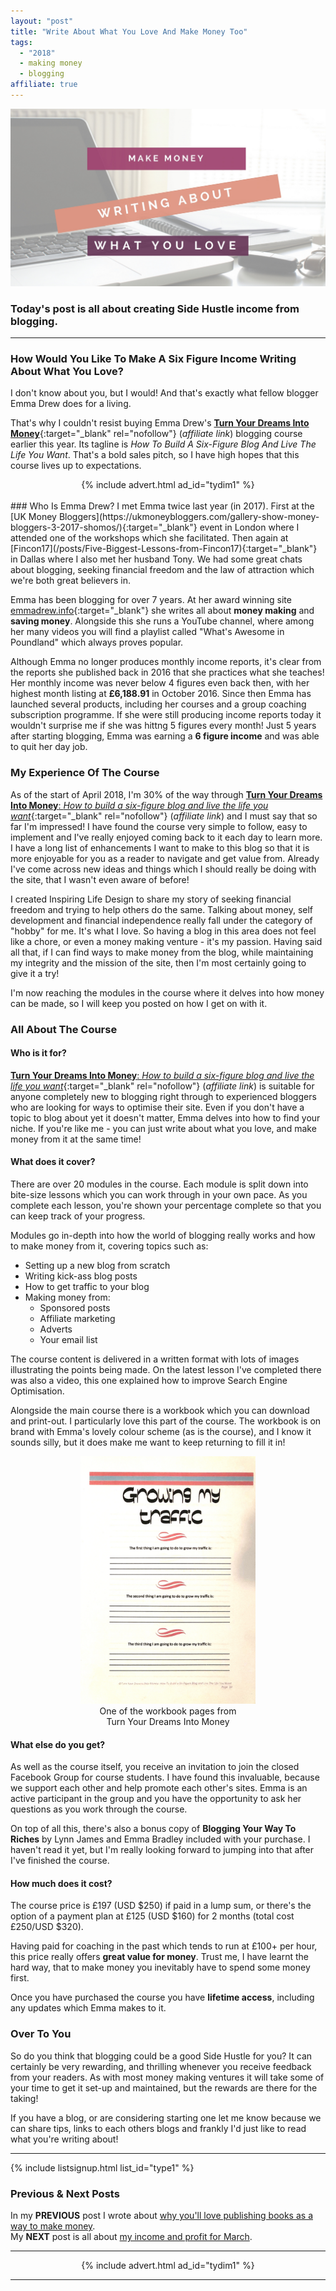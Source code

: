 ```yaml
---
layout: "post"
title: "Write About What You Love And Make Money Too"
tags:
  - "2018"
  - making money
  - blogging
affiliate: true
---
```

![Write About What You Love And Make Money Too header image](/i/2018/write-about-what-you-love-and-make-money-too.jpg)

### Today's post is all about creating Side Hustle income from blogging. 
***  

### How Would You Like To Make A Six Figure Income Writing About What You Love?
I don't know about you, but I would! And that's exactly what fellow blogger Emma Drew does for a living.

That's why I couldn't resist buying Emma Drew's [**Turn Your Dreams Into Money**](http://bit.ly/turnyourdreamsintomoney){:target="_blank" rel="nofollow"} (<i>affiliate link</i>) blogging course earlier this year. Its tagline is *How To Build A Six-Figure Blog And Live The Life You Want*. That's a bold sales pitch, so I have high hopes that this course lives up to expectations. 
<br>
<!-- START ADVERTISER: TYDIM ad 1 -->
<center>
{% include advert.html ad_id="tydim1" %}
</center>
<!-- END ADVERTISER: TYDIM1 -->
<br>
### Who Is Emma Drew?
I met Emma twice last year (in 2017). First at the [UK Money Bloggers](https://ukmoneybloggers.com/gallery-show-money-bloggers-3-2017-shomos/){:target="_blank"} event in London where I attended one of the workshops which she facilitated. Then again at [Fincon17](/posts/Five-Biggest-Lessons-from-Fincon17){:target="_blank"} in Dallas where I also met her husband Tony. We had some great chats about blogging, seeking financial freedom and the law of attraction which we're both great believers in.

Emma has been blogging for over 7 years. At her award winning site [emmadrew.info](https://emmadrew.info/){:target="_blank"} she writes all about **money making** and **saving money**. Alongside this she runs a YouTube channel, where among her many videos you will find a playlist called "What's Awesome in Poundland" which always proves popular.

Although Emma no longer produces monthly income reports, it's clear from the reports she published back in 2016 that she practices what she teaches! Her monthly income was never below 4 figures even back then, with her highest month listing at **£6,188.91** in October 2016. Since then Emma has launched several products, including her courses and a group coaching subscription programme. If she were still producing income reports today it wouldn't surprise me if she was hittng 5 figures every month! Just 5 years after starting blogging, Emma was earning a **6 figure income** and was able to quit her day job.

### My Experience Of The Course
As of the start of April 2018, I'm 30% of the way through [**Turn Your Dreams Into Money**: *How to build a six-figure blog and live the life you want*](http://bit.ly/turnyourdreamsintomoney){:target="_blank" rel="nofollow"} (<i>affiliate link</i>) and I must say that so far I'm impressed! I have found the course very simple to follow, easy to implement and I've really enjoyed coming back to it each day to learn more. I have a long list of enhancements I want to make to this blog so that it is more enjoyable for you as a reader to navigate and get value from. Already I've come across new ideas and things which I should really be doing with the site, that I wasn't even aware of before!

I created Inspiring Life Design to share my story of seeking financial freedom and trying to help others do the same. Talking about money, self development and financial independence really fall under the category of "hobby" for me. It's what I love. So having a blog in this area does not feel like a chore, or even a money making venture - it's my passion. Having said all that, if I can find ways to make money from the blog, while maintaining my integrity and the mission of the site, then I'm most certainly going to give it a try!

I'm now reaching the modules in the course where it delves into how money can be made, so I will keep you posted on how I get on with it.

### All About The Course

#### Who is it for?
[**Turn Your Dreams Into Money**: *How to build a six-figure blog and live the life you want*](http://bit.ly/turnyourdreamsintomoney){:target="_blank" rel="nofollow"} (<i>affiliate link</i>) is suitable for anyone completely new to blogging right through to experienced bloggers who are looking for ways to optimise their site. Even if you don't have a topic to blog about yet it doesn't matter, Emma delves into how to find your niche. If you're like me - you can just write about what you love, and make money from it at the same time!


#### What does it cover?
There are over 20 modules in the course. Each module is split down into bite-size lessons which you can work through in your own pace. As you complete each lesson, you're shown your percentage complete so that you can keep track of your progress.

Modules go in-depth into how the world of blogging really works and how to make money from it, covering topics such as:

- Setting up a new blog from scratch
- Writing kick-ass blog posts
- How to get traffic to your blog
- Making money from:
  - Sponsored posts
  - Affiliate marketing
  - Adverts
  - Your email list

The course content is delivered in a written format with lots of images illustrating the points being made. On the latest lesson I've completed there was also a video, this one explained how to improve Search Engine Optimisation.

Alongside the main course there is a workbook which you can download and print-out. I particularly love this part of the course. The workbook is on brand with Emma's lovely colour scheme (as is the course), and I know it sounds silly, but it does make me want to keep returning to fill it in!
<center>
<figure>
    <img src='/i/2018/write-about-what-you-love-and-make-money-too-2.jpg' alt='Write About What You Love excerpt from the Turn Your Dreams Into Money course workbook' style='width: 280px; height: 396px;' />
    <figcaption>One of the workbook pages from<br>Turn Your Dreams Into Money</figcaption>
</figure>
</center>

#### What else do you get?
As well as the course itself, you receive an invitation to join the closed Facebook Group for course students. I have found this invaluable, because we support each other and help promote each other's sites. Emma is an active participant in the group and you have the opportunity to ask her questions as you work through the course.

On top of all this, there's also a bonus copy of **Blogging Your Way To Riches** by Lynn James and Emma Bradley included with your purchase. I haven't read it yet, but I'm really looking forward to jumping into that after I've finished the course.

#### How much does it cost?
The course price is £197 (USD $250) if paid in a lump sum, or there's the option of a payment plan at £125 (USD $160) for 2 months (total cost £250/USD $320). 

Having paid for coaching in the past which tends to run at £100+ per hour, this price really offers **great value for money**. Trust me, I have learnt the hard way, that to make money you inevitably have to spend some money first.

Once you have purchased the course you have **lifetime access**, including any updates which Emma makes to it.

### Over To You
So do you think that blogging could be a good Side Hustle for you? It can certainly be very rewarding, and thrilling whenever you receive feedback from your readers. As with most money making ventures it will take some of your time to get it set-up and maintained, but the rewards are there for the taking!

If you have a blog, or are considering starting one let me know because we can share tips, links to each others blogs and frankly I'd just like to read what you're writing about!
<br>

***
<!-- START EMAIL LIST SIGN-UP: Type 1 -->

{% include listsignup.html list_id="type1" %}

<!-- END EMAIL LIST SIGN-UP: Type 1 -->

### Previous & Next Posts

In my **PREVIOUS** post I wrote about [why you'll love publishing books as a way to make money](/posts/5-money-making-reasons-to-publish-books).<br>
My **NEXT** post is all about [my income and profit for March](/posts/march-2018-income-report.html).

***

<!-- START ADVERTISER: TYDIM ad 1 -->
<center>
{% include advert.html ad_id="tydim1" %}
</center>
<!-- END ADVERTISER: TYDIM1 -->

***